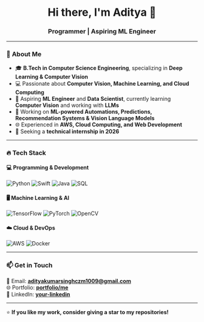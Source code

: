 <h1 align="center">Hi there, I'm Aditya 👋</h1>
<h3 align="center">Programmer | Aspiring ML Engineer</h3>

---

### 🚀 **About Me**
- 🎓 **B.Tech in Computer Science Engineering**, specializing in **Deep Learning & Computer Vision**  
- 💻 Passionate about **Computer Vision, Machine Learning, and Cloud Computing**  
- 📱 Aspiring **ML Engineer** and **Data Scientist**, currently learning **Computer Vision** and working with **LLMs**  
- 🔬 Working on **ML-powered Automations, Predictions, Recommendation Systems & Vision Language Models**  
- 🌐 Experienced in **AWS, Cloud Computing, and Web Development**  
- 🎯 Seeking a **technical internship in 2026**  

---

### 🔥 **Tech Stack**
#### **💻 Programming & Development**
![Python](https://img.shields.io/badge/-Python-3776AB?style=flat&logo=python&logoColor=white)
![Swift](https://img.shields.io/badge/-Swift-FA7343?style=flat&logo=swift&logoColor=white)
![Java](https://img.shields.io/badge/-Java-007396?style=flat&logo=java&logoColor=white)
![SQL](https://img.shields.io/badge/-SQL-4479A1?style=flat&logo=mysql&logoColor=white)

#### **🖥️ Machine Learning & AI**
![TensorFlow](https://img.shields.io/badge/-TensorFlow-FF6F00?style=flat&logo=tensorflow&logoColor=white)
![PyTorch](https://img.shields.io/badge/-PyTorch-EE4C2C?style=flat&logo=pytorch&logoColor=white)
![OpenCV](https://img.shields.io/badge/-OpenCV-5C3EE8?style=flat&logo=opencv&logoColor=white)

#### **☁️ Cloud & DevOps**
![AWS](https://img.shields.io/badge/-AWS-232F3E?style=flat&logo=amazon-aws&logoColor=white)
![Docker](https://img.shields.io/badge/-Docker-2496ED?style=flat&logo=docker&logoColor=white)

---

### 📫 **Get in Touch**
📧 Email: **adityakumarsinghczm1009@gmail.com**  
🌐 Portfolio: **[portfolio/me](https://adityaksingh.me)**  
💼 LinkedIn: **[your-linkedin](https://www.linkedin.com/in/crazeformarvel/)**  

---

⭐ **If you like my work, consider giving a star to my repositories!**  

